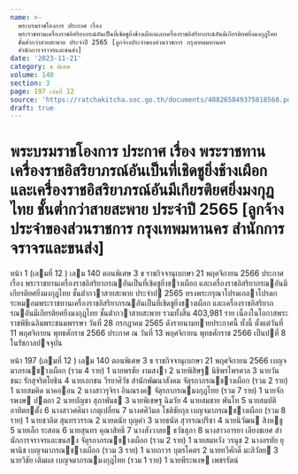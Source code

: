 ```yaml
---
name: >-
  พระบรมราชโองการ ประกาศ เรื่อง
  พระราชทานเครื่องราชอิสริยาภรณ์อันเป็นที่เชิดชูยิ่งช้างเผือกและเครื่องราชอิสริยาภรณ์อันมีเกียรติยศยิ่งมงกุฎไทย
  ชั้นต่ำกว่าสายสะพาย ประจำปี 2565 [ลูกจ้างประจำของส่วนราชการ กรุงเทพมหานคร
  สำนักการจราจรและขนส่ง]
date: '2023-11-21'
category: ข พิเศษ
volume: 140
section: 3
page: 197 เล่มที่ 12
source: 'https://ratchakitcha.soc.go.th/documents/488265849375818568.pdf'
draft: true
---
```


# พระบรมราชโองการ ประกาศ เรื่อง พระราชทานเครื่องราชอิสริยาภรณ์อันเป็นที่เชิดชูยิ่งช้างเผือกและเครื่องราชอิสริยาภรณ์อันมีเกียรติยศยิ่งมงกุฎไทย ชั้นต่ำกว่าสายสะพาย ประจำปี 2565 [ลูกจ้างประจำของส่วนราชการ กรุงเทพมหานคร สำนักการจราจรและขนส่ง]

หน้า 1 (เลมที่ 12 ) เลม 140 ตอนพิเศษ 3 ข ราชกิจจานุเบกษา 21 พฤศจิกายน 2566 ประกาศ เรื่อง พระราชทานเครื่องราชอิสริยาภรณอันเป็นที่เชิดชูยิ่งชางเผือก และเครื่องราชอิสริยาภรณอันมีเกียรติยศยิ่งมงกุฎไทย ชั้นต่ํากวาสายสะพาย ประจําป 2565 ทรงพระกรุณาโปรดเกลาโปรดกระหมอมพระราชทานเครื่องราชอิสริยาภรณอันเป็นที่เชิดชูยิ่งชางเผือก และเครื่องราชอิสริยาภรณอันมีเกียรติยศยิ่งมงกุฎไทย ชั้นต่ํากวาสายสะพาย รวมทั้งสิ้น 403,981 ราย เนื่องในโอกาสพระราชพิธีเฉลิมพระชนมพรรษา วันที่ 28 กรกฎาคม 2565 ดังรายนามทายประกาศนี้ ทั้งนี้ ตั้งแต่วันที่ 11 พฤศจิกายน พุทธศักราช 2566 ประกาศ ณ วันที่ 13 พฤศจิกายน พุทธศักราช 2566 เป็นปที่ 8 ในรัชกาลปจจุบัน

หน้า 197 (เลมที่ 12 ) เลม 140 ตอนพิเศษ 3 ข ราชกิจจานุเบกษา 21 พฤศจิกายน 2566 เบญจมาภรณชางเผือก (รวม 4 ราย) 1 นายพรชัย งามสงา 2 นายพิสิษฐ นิธิพรไพรศาล 3 นายวันชนะ รักสุจริตโยธิน 4 นายเอกชน วีรยาศิวัช สํานักพัฒนาสังคม จัตุรถาภรณชางเผือก (รวม 2 ราย) 1 นายสมคิด นาคออน 2 นางสาวรุจิรา อินณรงค จัตุรถาภรณมงกุฎไทย (รวม 7 ราย) 1 นายจักรพงษ ปตถา 2 นายบัญชา สุภาพันธ 3 นายพิเชษฐ ฉิมวัย 4 นายสมชาย พันโท 5 นายสมบัติ อาทิตยตั้ง 6 นางสาวศศิมา เกตุเปลี่ยน 7 นางศศิวิมล โชติชัยกุล เบญจมาภรณชางเผือก (รวม 8 ราย) 1 นายชวลิต สุนทรวรรณ 2 นายดนัย บุญคํา 3 นายธนัต สุวรรณปรีชา 4 นายนิวัฒน สิงหชู 5 นายเล็ก ระสอน 6 นายสุนทร คุณาสิทธิ์ 7 นางสังวาลย ธวัชสุภา 8 นางสาวอารยา เลียงชเยศ สํานักการจราจรและขนสง จัตุรถาภรณชางเผือก (รวม 2 ราย) 1 นายสมหวัง วรนุช 2 นางอรทัย ยุพานิช เบญจมาภรณชางเผือก (รวม 3 ราย) 1 นายถาวร บุตรโคตร 2 นายทวีศักดิ์ มะลิวัลย 3 นายวิชัย เติมผล เบญจมาภรณมงกุฎไทย (รวม 1 ราย) 1 นายพีระพงษ เพชรรัตน์
